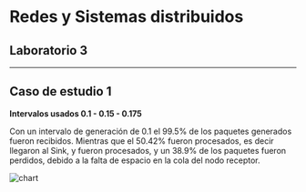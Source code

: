 # Redes y Sistemas distribuidos

## Laboratorio 3
----
## Caso de estudio 1


**Intervalos usados 0.1 - 0.15 - 0.175**

  Con un intervalo de generación de 0.1 el 99.5% de los paquetes generados fueron recibidos. Mientras que el 50.42% fueron procesados, es decir llegaron al Sink, y fueron procesados, y un 38.9% de los paquetes fueron perdidos, debido a la falta de espacio en la cola del nodo receptor.


![chart](images/chart.jpg)
